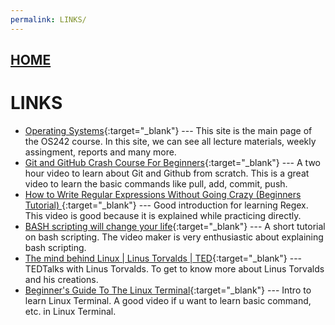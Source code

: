 ```yaml
---
permalink: LINKS/
---
```


## [HOME](../)

# LINKS

* [Operating Systems](https://os.vlsm.org/){:target="_blank"} ---
  This site is the main page of the OS242 course. In this site, we can see all lecture materials, weekly assingment, reports and many more.
* [Git and GitHub Crash Course For Beginners](https://www.youtube.com/watch?v=l2yrJtwoC_E){:target="_blank"} ---
  A two hour video to learn about Git and Github from scratch. This is a great video to learn the basic commands like pull, add, commit, push.
* [How to Write Regular Expressions Without Going Crazy (Beginners Tutorial)
](https://www.youtube.com/watch?v=saABx34CsBE){:target="_blank"} ---
  Good introduction for learning Regex. This video is good because it is explained while practicing directly.
* [BASH scripting will change your life](https://www.youtube.com/watch?v=7qd5sqazD7k){:target="_blank"} ---
  A short tutorial on bash scripting. The video maker is very enthusiastic about explaining bash scripting.
* [The mind behind Linux | Linus Torvalds | TED](https://www.youtube.com/watch?v=o8NPllzkFhE){:target="_blank"} ---
  TEDTalks with Linus Torvalds. To get to know more about Linus Torvalds and his creations.
* [Beginner's Guide To The Linux Terminal](https://www.youtube.com/watch?v=s3ii48qYBxA){:target="_blank"} ---
  Intro to learn Linux Terminal. A good video if u want to learn basic command, etc. in Linux Terminal.
